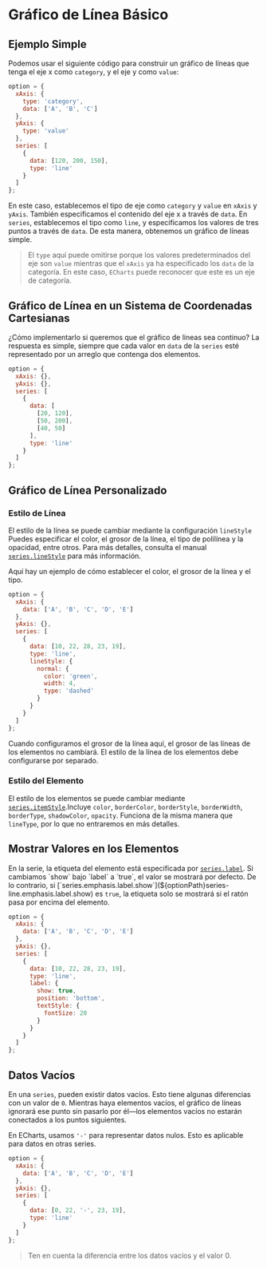# Gráfico de Línea Básico

## Ejemplo Simple

Podemos usar el siguiente código para construir un gráfico de líneas que tenga el eje x como `category`, y el eje y como `value`:

```js live
option = {
  xAxis: {
    type: 'category',
    data: ['A', 'B', 'C']
  },
  yAxis: {
    type: 'value'
  },
  series: [
    {
      data: [120, 200, 150],
      type: 'line'
    }
  ]
};
```

En este caso, establecemos el tipo de eje como `category` y `value` en `xAxis` y `yAxis`. También especificamos el contenido del eje x a través de `data`. En `series`, establecemos el tipo como `line`, y especificamos los valores de tres puntos a través de `data`. De esta manera, obtenemos un gráfico de líneas simple.

> El `type` aquí puede omitirse porque los valores predeterminados del eje son `value` mientras que el `xAxis` ya ha especificado los `data` de la categoría. En este caso, `ECharts` puede reconocer que este es un eje de categoría.

## Gráfico de Línea en un Sistema de Coordenadas Cartesianas

¿Cómo implementarlo si queremos que el gráfico de líneas sea continuo? La respuesta es simple, siempre que cada valor en  `data` de la `series` esté representado por un arreglo que contenga dos elementos.

```js live
option = {
  xAxis: {},
  yAxis: {},
  series: [
    {
      data: [
        [20, 120],
        [50, 200],
        [40, 50]
      ],
      type: 'line'
    }
  ]
};
```

## Gráfico de Línea Personalizado

### Estilo de Línea

El estilo de la línea se puede cambiar mediante la configuración `lineStyle` Puedes especificar el color, el grosor de la línea, el tipo de polilínea y la opacidad, entre otros. Para más detalles, consulta el manual [`series.lineStyle`](${optionPath}series-line.lineStyle) para más información.

Aquí hay un ejemplo de cómo establecer el color, el grosor de la línea y el tipo.

```js live
option = {
  xAxis: {
    data: ['A', 'B', 'C', 'D', 'E']
  },
  yAxis: {},
  series: [
    {
      data: [10, 22, 28, 23, 19],
      type: 'line',
      lineStyle: {
        normal: {
          color: 'green',
          width: 4,
          type: 'dashed'
        }
      }
    }
  ]
};
```

Cuando configuramos el grosor de la línea aquí, el grosor de las líneas de los elementos no cambiará. El estilo de la línea de los elementos debe configurarse por separado.

### Estilo del Elemento

El estilo de los elementos se puede cambiar mediante [`series.itemStyle`](${optionPath}series-line.itemStyle).Incluye `color`, `borderColor`, `borderStyle`, `borderWidth`, `borderType`, `shadowColor`, `opacity`. Funciona de la misma manera que `lineType`, por lo que no entraremos en más detalles.

## Mostrar Valores en los Elementos

En la serie, la etiqueta del elemento está especificada por [`series.label`](${optionPath}series-line.label). Si cambiamos  `show` bajo `label` a `true`, el valor se mostrará por defecto. De lo contrario, si [`series.emphasis.label.show`](${optionPath}series-line.emphasis.label.show) es `true`, la etiqueta solo se mostrará si el ratón pasa por encima del elemento.

```js live
option = {
  xAxis: {
    data: ['A', 'B', 'C', 'D', 'E']
  },
  yAxis: {},
  series: [
    {
      data: [10, 22, 28, 23, 19],
      type: 'line',
      label: {
        show: true,
        position: 'bottom',
        textStyle: {
          fontSize: 20
        }
      }
    }
  ]
};
```

## Datos Vacíos

En una  `series`, pueden existir datos vacíos. Esto tiene algunas diferencias con un valor de `0`. Mientras haya elementos vacíos, el gráfico de líneas ignorará ese punto sin pasarlo por él—los elementos vacíos no estarán conectados a los puntos siguientes.

En ECharts, usamos `'-'` para representar datos nulos. Esto es aplicable para datos en otras series.

```js live
option = {
  xAxis: {
    data: ['A', 'B', 'C', 'D', 'E']
  },
  yAxis: {},
  series: [
    {
      data: [0, 22, '-', 23, 19],
      type: 'line'
    }
  ]
};
```

> Ten en cuenta la diferencia entre los datos vacíos y el valor 0.
